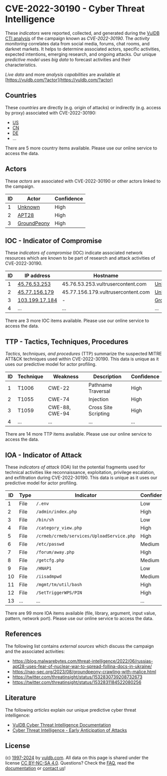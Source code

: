 # CVE-2022-30190 - Cyber Threat Intelligence

These _indicators_ were reported, collected, and generated during the [VulDB CTI analysis](https://vuldb.com/?kb.cti) of the campaign known as _CVE-2022-30190_. The _activity monitoring_ correlates data from social media, forums, chat rooms, and darknet markets. It helps to determine associated actors, specific activities, expected intentions, emerging research, and ongoing attacks. Our unique _predictive model_ uses _big data_ to forecast activities and their characteristics.

_Live data_ and more _analysis capabilities_ are available at [https://vuldb.com/?actor](https://vuldb.com/?actor)

## Countries

These _countries_ are directly (e.g. origin of attacks) or indirectly (e.g. access by proxy) associated with CVE-2022-30190:

* [US](https://vuldb.com/?country.us)
* [CN](https://vuldb.com/?country.cn)
* [DE](https://vuldb.com/?country.de)
* ...

There are 5 more country items available. Please use our online service to access the data.

## Actors

These _actors_ are associated with CVE-2022-30190 or other actors linked to the campaign.

ID | Actor | Confidence
-- | ----- | ----------
1 | [Unknown](https://vuldb.com/?actor.unknown) | High
2 | [APT28](https://vuldb.com/?actor.apt28) | High
3 | [GroundPeony](https://vuldb.com/?actor.groundpeony) | High

## IOC - Indicator of Compromise

These _indicators of compromise_ (IOC) indicate associated network resources which are known to be part of research and attack activities of CVE-2022-30190.

ID | IP address | Hostname | Actor | Confidence
-- | ---------- | -------- | ----- | ----------
1 | [45.76.53.253](https://vuldb.com/?ip.45.76.53.253) | 45.76.53.253.vultrusercontent.com | [Unknown](https://vuldb.com/?actor.unknown) | High
2 | [45.77.156.179](https://vuldb.com/?ip.45.77.156.179) | 45.77.156.179.vultrusercontent.com | [Unknown](https://vuldb.com/?actor.unknown) | High
3 | [103.199.17.184](https://vuldb.com/?ip.103.199.17.184) | - | [GroundPeony](https://vuldb.com/?actor.groundpeony) | High
4 | ... | ... | ... | ...

There are 3 more IOC items available. Please use our online service to access the data.

## TTP - Tactics, Techniques, Procedures

_Tactics, techniques, and procedures_ (TTP) summarize the suspected MITRE ATT&CK techniques used within CVE-2022-30190. This data is unique as it uses our predictive model for actor profiling.

ID | Technique | Weakness | Description | Confidence
-- | --------- | -------- | ----------- | ----------
1 | T1006 | CWE-22 | Pathname Traversal | High
2 | T1055 | CWE-74 | Injection | High
3 | T1059 | CWE-88, CWE-94 | Cross Site Scripting | High
4 | ... | ... | ... | ...

There are 14 more TTP items available. Please use our online service to access the data.

## IOA - Indicator of Attack

These _indicators of attack_ (IOA) list the potential fragments used for technical activities like reconnaissance, exploitation, privilege escalation, and exfiltration during CVE-2022-30190. This data is unique as it uses our predictive model for actor profiling.

ID | Type | Indicator | Confidence
-- | ---- | --------- | ----------
1 | File | `/.env` | Low
2 | File | `/admin/index.php` | High
3 | File | `/bin/sh` | Low
4 | File | `/category_view.php` | High
5 | File | `/crmeb/crmeb/services/UploadService.php` | High
6 | File | `/etc/passwd` | Medium
7 | File | `/forum/away.php` | High
8 | File | `/getcfg.php` | Medium
9 | File | `/HNAP1` | Low
10 | File | `/iisadmpwd` | Medium
11 | File | `/mgmt/tm/util/bash` | High
12 | File | `/SetTriggerWPS/PIN` | High
13 | ... | ... | ...

There are 99 more IOA items available (file, library, argument, input value, pattern, network port). Please use our online service to access the data.

## References

The following list contains _external sources_ which discuss the campaign and the associated activities:

* https://blog.malwarebytes.com/threat-intelligence/2022/06/russias-apt28-uses-fear-of-nuclear-war-to-spread-follina-docs-in-ukraine/
* https://nao-sec.org/2023/08/groundpeony-crawling-with-malice.html
* https://twitter.com/threatinsight/status/1532830739208732673
* https://twitter.com/threatinsight/status/1532831184522080256

## Literature

The following _articles_ explain our unique predictive cyber threat intelligence:

* [VulDB Cyber Threat Intelligence Documentation](https://vuldb.com/?kb.cti)
* [Cyber Threat Intelligence - Early Anticipation of Attacks](https://www.scip.ch/en/?labs.20201022)

## License

(c) [1997-2024](https://vuldb.com/?kb.changelog) by [vuldb.com](https://vuldb.com/?kb.about). All data on this page is shared under the license [CC BY-NC-SA 4.0](https://creativecommons.org/licenses/by-nc-sa/4.0/). Questions? Check the [FAQ](https://vuldb.com/?kb.faq), read the [documentation](https://vuldb.com/?kb) or [contact us](https://vuldb.com/?contact)!
